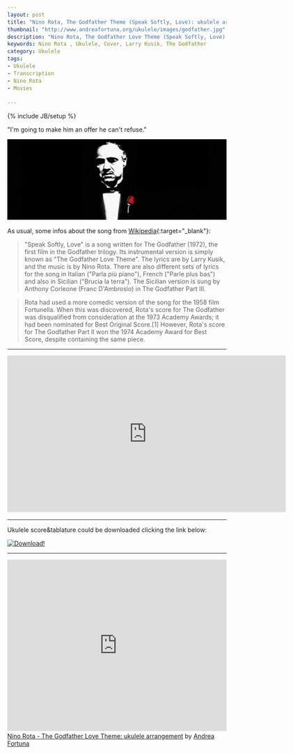 ```yaml
---
layout: post
title: "Nino Rota, The Godfather Theme (Speak Softly, Love): ukulele arrangement"
thumbnail: "http://www.andreafortuna.org/ukulele/images/godfather.jpg"
description: "Nino Rota, The Godfather Love Theme (Speak Softly, Love): #ukulele arrangement"
keywords: Nino Rota , Ukulele, Cover, Larry Kusik, The Godfather
category: Ukulele
tags: 
- Ukulele
- Transcription
- Nino Rota
- Movies
 
---
```

{% include JB/setup %}

"I'm going to make him an offer he can't refuse."

![The Godfather](/ukulele/images/godfather.jpg)
<!-- more -->

As usual, some infos about the song from [Wikipedia](https://en.wikipedia.org/wiki/Speak_Softly,_Love){:target="_blank"}:

>"Speak Softly, Love" is a song written for The Godfather (1972), the first film in the Godfather trilogy. Its instrumental version is simply known as "The Godfather Love Theme". The lyrics are by Larry Kusik, and the music is by Nino Rota. There are also different sets of lyrics for the song in Italian ("Parla più piano"), French ("Parle plus bas") and also in Sicilian ("Brucia la terra"). The Sicilian version is sung by Anthony Corleone (Franc D'Ambrosio) in The Godfather Part III.

>Rota had used a more comedic version of the song for the 1958 film Fortunella. When this was discovered, Rota's score for The Godfather was disqualified from consideration at the 1973 Academy Awards; it had been nominated for Best Original Score.[1] However, Rota's score for The Godfather Part II won the 1974 Academy Award for Best Score, despite containing the same piece.

<hr/>

<iframe width="640" height="360" src="https://www.youtube.com/embed/jkmbLNXay1E" frameborder="0" allowfullscreen></iframe>


<hr/>

Ukulele score&tablature could be downloaded clicking the link below:

[![Download!](http://www.andreafortuna.org/images/Download-PDF-Button.png)](http://www.andreafortuna.org/ukulele/files/The_Godfather_Theme.pdf)

<hr/>

<iframe width="100%" height="394" src="https://musescore.com/user/3227656/scores/1413471/embed" frameborder="0"></iframe><span><a href="https://musescore.com/user/3227656/scores/1413471">Nino Rota - The Godfather Love Theme: ukulele arrangement</a> by <a href="https://musescore.com/user/3227656">Andrea Fortuna</a></span> 